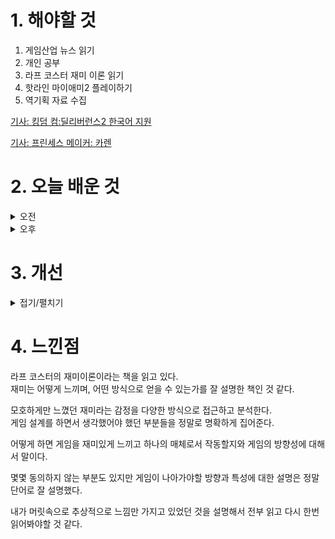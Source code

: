 
# 1. 해야할 것

1. 게임산업 뉴스 읽기 
2. 개인 공부  
3. 라프 코스터 재미 이론 읽기
4. 핫라인 마이애미2 플레이하기
5. 역기획 자료 수집

[기사: 킹덤 컴:딜리버런스2 한국어 지원](https://www.gamemeca.com/view.php?gid=1749481)

[기사: 프린세스 메이커: 카렌](https://www.gameinsight.co.kr/news/articleView.html?idxno=32478)

# 2. 오늘 배운 것

<details>
<summary>오전</summary>

## 오늘의 뉴스
### 킹덤 컴:딜리버런스2
![image](https://github.com/JM94Ent/TIL-WIL/assets/143363550/11960d38-a915-472f-b888-99fd685c02f1)
```
킹덤 컴:딜리버런스 2가 한국어를 지원한다.
우리나라 게임시장이 이제 세계적으로 인정받는다는 이야기 아닐까?
이제 거의 모든 게임이 한국어를 지원해서 게이머로써 게임라이프가 편해진 걸 느낀다.
옛날에는, 정확히는 스팀이 한국에 정착하기 전,에는 한글패치를 직접 찾아서 깔고 플레이했어야 했는데 말이지...
```
### 프린세스 메이커: 카렌
![image](https://github.com/JM94Ent/TIL-WIL/assets/143363550/4f67041c-079f-4d45-9653-50ac8a754752)
```
프린세스 메이커: 카렌
산나비 텀블벅을 후원하면서 노출된 목록에 봤던 프린세스 메이커: 카렌
나도 아주 옛날에 잠깐 플레이해본 게임이다.
재미있었다라는 느낌보다 육성하고 내가 선택한 선택지들이 모여 개별 엔딩이 정말 많아서 좋다라는 감상이 기억이 난다.
이런 게임은 최근 발더스게이트를 하면서 느꼈던 감정인데 여러 선택지들이 각자의 상황과 피드백이 있으면 게임 자체를 더 탐험하고 싶고
게임을 개척한다는 기분이 든다.
그런 재미 때문에 현재 그 옛날 감성 그대로 만드는 프린세스메이커가 텀블벅을 통해 많은 관심을 받고 세상에 나올 원동력을 얻는게 아닐까?

내가 이 게임의 팬이 아니라서 텀블벅 후원은 하지않았지만 출시 후 평가가 좋다면 플레이해볼 예정이다.
```


</details>


<details>
<summary>오후</summary>

## 라프 코스터 재미이론
### 좋은 게임 디자인이 되기 위한 질문들
1. 도전을 시작하기 전에 준비해야 하는가?
2. 다양한 방식으로 준비할 수 있고, 성공할 수 있는가?
3. 도전하는 환경이 성공 여부에 영향을 미치는가?
4. 수행해야 하는 도전에 확고한 규칙이 성립되어 있는가?
5. 코어 메커니즘이 다양한 도전을 할 수 있게 지원하는가?
6. 플레이어가 다양한 능력을 사용하여 도전을 견디는가?
7. 도전의 수준이 높아졌을 때 플레이어는 도전을 견디기 위해 반드시 다양한 능력을 사용해야 하는가?
8. 기술이 능력을 사용하는 데 영향을 주는가?
9. 도전을 극복한 결과, 성공의 상태가 다양한가?
10. 고수 플레이어가 쉬운 도전을 깨작거릴 때 이득이 없는가?
11. 아슬아슬하게 도전에 실패했을 때 다시 도전하게 하는가?


</details>




# 3. 개선


<details>
<summary>접기/펼치기</summary>


</details>



# 4. 느낀점
라프 코스터의 재미이론이라는 책을 읽고 있다.\
재미는 어떻게 느끼며, 어떤 방식으로 얻을 수 있는가를 잘 설명한 책인 것 같다.

모호하게만 느꼈던 재미라는 감정을 다양한 방식으로 접근하고 분석한다.\
게임 설계를 하면서 생각했어야 했던 부분들을 정말로 명확하게 집어준다.

어떻게 하면 게임을 재미있게 느끼고 하나의 매체로서 작동할지와 게임의 방향성에 대해서 말이다.

몇몇 동의하지 않는 부분도 있지만 게임이 나아가야할 방향과 특성에 대한 설명은 정말 단어로 잘 설명했다.

내가 머릿속으로 추상적으로 느낌만 가지고 있었던 것을 설명해서 전부 읽고 다시 한번 읽어봐야할 것 같다.


